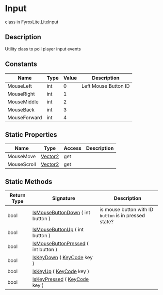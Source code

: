# Input
class in FyroxLite.LiteInput
## Description
Utility class to poll player input events
## Constants
| Name | Type | Value | Description |
|---|---|---|---|
| MouseLeft | int | 0 | Left Mouse Button ID |
| MouseRight | int | 1 |  |
| MouseMiddle | int | 2 |  |
| MouseBack | int | 3 |  |
| MouseForward | int | 4 |  |
## Static Properties
| Name | Type | Access | Description |
|---|---|---|---|
| MouseMove | [Vector2](../LiteMath/Vector2.md) | get |  |
| MouseScroll | [Vector2](../LiteMath/Vector2.md) | get |  |
## Static Methods
| Return Type | Signature | Description |
|---|---|---|
| bool | [IsMouseButtonDown](##) ( int button ) | is mouse button with ID `button` is in pressed state? |
| bool | [IsMouseButtonUp](##) ( int button ) |  |
| bool | [IsMouseButtonPressed](##) ( int button ) |  |
| bool | [IsKeyDown](##) ( [KeyCode](../LiteInput/KeyCode.md) key ) |  |
| bool | [IsKeyUp](##) ( [KeyCode](../LiteInput/KeyCode.md) key ) |  |
| bool | [IsKeyPressed](##) ( [KeyCode](../LiteInput/KeyCode.md) key ) |  |

